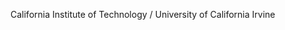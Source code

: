 [//]: # (Created by ./bin/manage_files.pl from ./species/Steinernema_glaseri/PRJNA204943/Steinernema_glaseri_PRJNA204943.summary.html on Thu Jun 11 13:45:50 2020)
California Institute of Technology / University of California Irvine
